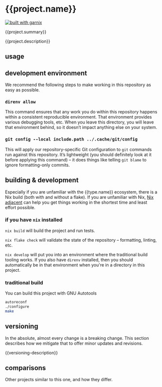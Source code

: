# {{project.name}}

[![built with garnix](https://img.shields.io/endpoint?url=https%3A%2F%2Fgarnix.io%2Fapi%2Fbadges%2Fsellout%2F{{project.name}})](https://garnix.io/repo/{{project.repo}})

{{project.summary}}

{{project.description}}

## usage

## development environment

We recommend the following steps to make working in this repository as easy as possible.

### `direnv allow`

This command ensures that any work you do within this repository happens within a consistent reproducible environment. That environment provides various debugging tools, etc. When you leave this directory, you will leave that environment behind, so it doesn’t impact anything else on your system.

### `git config --local include.path ../.cache/git/config`

This will apply our repository-specific Git configuration to `git` commands run against this repository. It’s lightweight (you should definitely look at it before applying this command) – it does things like telling `git blame` to ignore formatting-only commits.

## building & development

Especially if you are unfamiliar with the {{type.name}} ecosystem, there is a Nix build (both with and without a flake). If you are unfamiliar with Nix, [Nix adjacent](...) can help you get things working in the shortest time and least effort possible.

### if you have `nix` installed

`nix build` will build the project and run tests.

`nix flake check` will validate the state of the repository – formatting, linting, etc.

`nix develop` will put you into an environment where the traditional build tooling works. If you also have `direnv` installed, then you should automatically be in that environment when you're in a directory in this project.

### traditional build

You can build this project with GNU Autotools

```bash
autoreconf
./configure
make
```

## versioning

In the absolute, almost every change is a breaking change. This section describes how we mitigate that to offer minor updates and revisions.

{{versioning-description}}

## comparisons

Other projects similar to this one, and how they differ.
